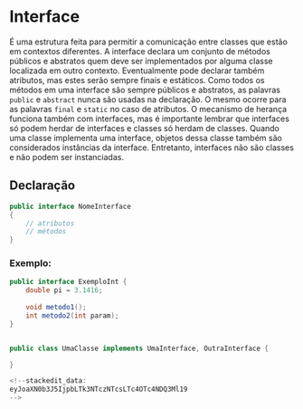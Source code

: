 # Interface
É uma estrutura feita para permitir a comunicação entre classes que estão em contextos diferentes. A interface declara um conjunto de métodos públicos e abstratos quem deve ser implementados por alguma classe localizada em outro contexto. Eventualmente pode declarar também atributos, mas estes serão sempre finais e estáticos.
Como todos os métodos em uma interface são sempre públicos e abstratos, as palavras `public` e `abstract` nunca são usadas na declaração. O mesmo ocorre para as palavras `final` e `static` no caso de atributos.
O mecanismo de herança funciona também com interfaces, mas é importante lembrar que interfaces só podem herdar de interfaces e classes só herdam de classes.
Quando uma classe implementa uma interface, objetos dessa classe também são considerados instâncias da interface. Entretanto, interfaces não são classes e não podem ser instanciadas.

## Declaração

```java
public interface NomeInterface
{
	// atributos
	// métodos
}
```

### Exemplo:
```java
public interface ExemploInt {
	double pi = 3.1416;
	
	void metodo1();
	int metodo2(int param);
}
```
```java

public class UmaClasse implements UmaInterface, OutraInterface {

}

<!--stackedit_data:
eyJoaXN0b3J5IjpbLTk3NTczNTcsLTc4OTc4NDQ3Ml19
-->